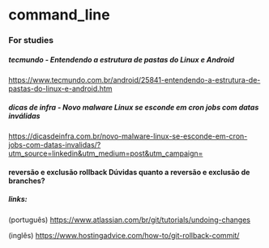 # command_line

### For studies
##### tecmundo - Entendendo a estrutura de pastas do Linux e Android
https://www.tecmundo.com.br/android/25841-entendendo-a-estrutura-de-pastas-do-linux-e-android.htm

##### dicas de infra - Novo malware Linux se esconde em cron jobs com datas inválidas
https://dicasdeinfra.com.br/novo-malware-linux-se-esconde-em-cron-jobs-com-datas-invalidas/?utm_source=linkedin&utm_medium=post&utm_campaign=

#### reversão e exclusão rollback Dúvidas quanto a reversão e exclusão de branches?

##### links:
(português) https://www.atlassian.com/br/git/tutorials/undoing-changes

(inglês) https://www.hostingadvice.com/how-to/git-rollback-commit/
